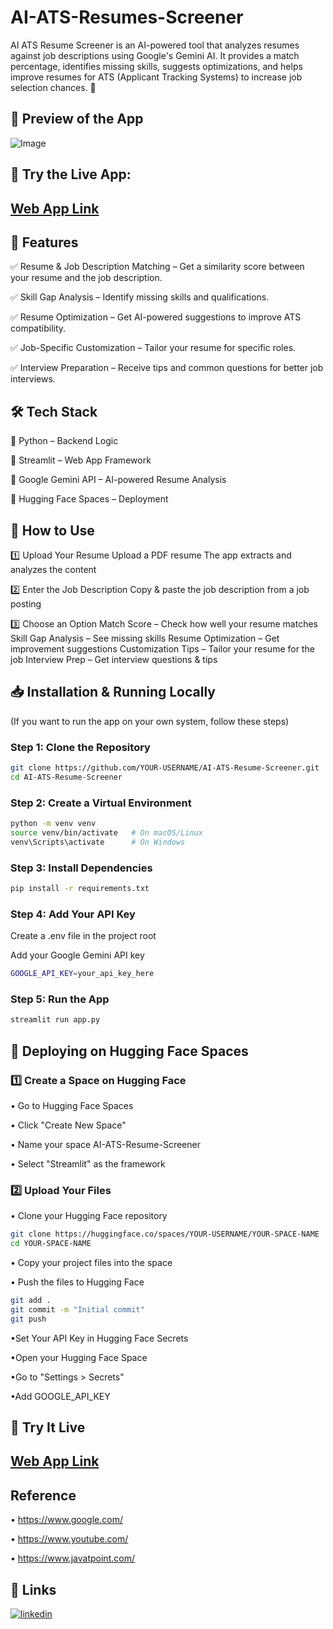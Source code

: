 # AI-ATS-Resumes-Screener
AI ATS Resume Screener is an AI-powered tool that analyzes resumes against job descriptions using Google's Gemini AI. It provides a match percentage, identifies missing skills, suggests optimizations, and helps improve resumes for ATS (Applicant Tracking Systems) to increase job selection chances. 🚀

## 📸 Preview of the App

![Image](https://github.com/user-attachments/assets/72583b42-4c65-445d-a626-eb9944bfaadc)


## 🔗 Try the Live App:

## [Web App Link](https://huggingface.co/spaces/Ogesh/ATSanalyzer)
## 📌 Features
✅ Resume & Job Description Matching – Get a similarity score between your resume and the job description.

✅ Skill Gap Analysis – Identify missing skills and qualifications.

✅ Resume Optimization – Get AI-powered suggestions to improve ATS compatibility.

✅ Job-Specific Customization – Tailor your resume for specific roles.

✅ Interview Preparation – Receive tips and common questions for better job interviews.


## 🛠️ Tech Stack

🔹 Python – Backend Logic

🔹 Streamlit – Web App Framework

🔹 Google Gemini API – AI-powered Resume Analysis

🔹 Hugging Face Spaces – Deployment
## 🚀 How to Use

1️⃣ Upload Your Resume
Upload a PDF resume
The app extracts and analyzes the content

2️⃣ Enter the Job Description
Copy & paste the job description from a job posting

3️⃣ Choose an Option
Match Score – Check how well your resume matches
Skill Gap Analysis – See missing skills
Resume Optimization – Get improvement suggestions
Customization Tips – Tailor your resume for the job
Interview Prep – Get interview questions & tips
## 📥 Installation & Running Locally

(If you want to run the app on your own system, follow these steps)

### Step 1: Clone the Repository

```bash
git clone https://github.com/YOUR-USERNAME/AI-ATS-Resume-Screener.git
cd AI-ATS-Resume-Screener

```
### Step 2: Create a Virtual Environment    

```bash
python -m venv venv
source venv/bin/activate   # On macOS/Linux
venv\Scripts\activate      # On Windows

```
### Step 3: Install Dependencies

```bash
pip install -r requirements.txt

```
### Step 4: Add Your API Key
Create a .env file in the project root

Add your Google Gemini API key
```bash
GOOGLE_API_KEY=your_api_key_here

```
### Step 5: Run the App
```bash
streamlit run app.py

```


## 🚀 Deploying on Hugging Face Spaces

### 1️⃣ Create a Space on Hugging Face

• Go to Hugging Face Spaces

• Click "Create New Space"

• Name your space AI-ATS-Resume-Screener

• Select "Streamlit" as the framework

### 2️⃣ Upload Your Files

• Clone your Hugging Face repository

```bash
git clone https://huggingface.co/spaces/YOUR-USERNAME/YOUR-SPACE-NAME
cd YOUR-SPACE-NAME

```
• Copy your project files into the space

• Push the files to Hugging Face
```bash
git add .
git commit -m "Initial commit"
git push
```

•Set Your API Key in Hugging Face Secrets

•Open your Hugging Face Space

•Go to "Settings > Secrets"

•Add GOOGLE_API_KEY

## 🔗 Try It Live

## [Web App Link](https://huggingface.co/spaces/Ogesh/ATSanalyzer)

## Reference

•	https://www.google.com/

•	https://www.youtube.com/

•	https://www.javatpoint.com/

## 🔗 Links

[![linkedin](https://img.shields.io/badge/linkedin-0A66C2?style=for-the-badge&logo=linkedin&logoColor=white)](https://www.linkedin.com/in/yogeshmudliar/)



